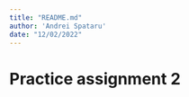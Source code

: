 ```yaml
---
title: "README.md"
author: 'Andrei Spataru'
date: "12/02/2022"
---
```


# Practice assignment 2
